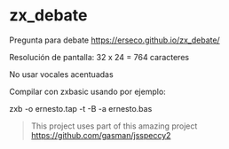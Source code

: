 # zx_debate

Pregunta para debate https://erseco.github.io/zx_debate/

Resolución de pantalla: 32 x 24 = 764 caracteres

No usar vocales acentuadas

Compilar con zxbasic usando por ejemplo:

zxb -o ernesto.tap -t -B -a ernesto.bas

> This project uses part of this amazing project https://github.com/gasman/jsspeccy2
